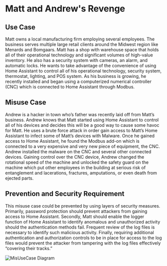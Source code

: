 # Matt and Andrew's Revenge

## Use Case

Matt owns a local manufacturing firm employing several employees. The business serves multiple large retail clients 
around the Midwest region like Menards and Bomgaars. Matt has a shop with warehouse space that holds all of their 
operational technology and significant volumes of high-value inventory. He also has a security system with cameras, an 
alarm, and automatic locks. He wants to take advantage of the convenience of using Home Assistant to control all of his 
operational technology, security system, thermostat, lighting, and POS system. As his business is growing, he recently 
installed and began using a computerized numerical controller (CNC) which is connected to Home Assistant through 
Modbus.


## Misuse Case

Andrew is a hacker in town who’s father was recently laid off from Matt’s business. Andrew knows that Matt started 
using Home Assistant to control all of his devices and decides this will be a good way to cause some havoc for Matt. He 
uses a brute force attack in order gain access to Matt’s Home Assistant to infect some of Matt’s devices with Malware. 
Once he gained access to Home Assistant, he found the Modbus add-on which is connected to a very expensive and very 
new piece of equipment, the CNC. Andrew installed the malware on the CNC and several other connected devices. 
Gaining control over the CNC device, Andrew changed the rotational speed of the machine and unlocked the safety 
guard on the machine which put other employees in the building at serious risk of entanglement and lacerations, 
fractures, amputations, or even death from ejected parts.


## Prevention and Security Requirement

This misuse case could be prevented by using layers of security measures. Primarily, password protection should prevent 
attackers from gaining access to Home Assistant. Secondly, Matt should enable the logger function of Home Assistant to 
identify anomalous and unauthorized activity should the authentication methods fail. Frequent review of the log files is 
necessary to identify such malicious activity. Finally, requiring additional authentication and authorization controls to be 
in place for access to the log files would prevent the attacker from tampering with the log files effectively “covering their 
tracks.”

![MisUseCase Diagram](https://github.com/megharris/cyberockit/blob/main/images/MisUseCase%20Matt%20%26%20Revenge%20Attack.PNG)
